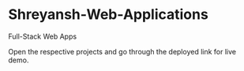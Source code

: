 # Shreyansh-Web-Applications
Full-Stack Web Apps

Open the respective projects and go through the deployed link for live demo.
